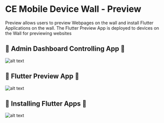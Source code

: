 # CE Mobile Device Wall - Preview

Preview allows users to preview Webpages on the wall and install Flutter Applications on the wall. The Flutter Preview App is deployed to devices on the Wall for previewing websites

## 📱 Admin Dashboard Controlling App 📱

![alt text](https://github.com/ucl-casa-ce/mobile-device-wall/blob/main/z-assets/admin_wall_and_app.gif?raw=true)

## 📱 Flutter Preview App 📱

![alt text](https://github.com/ucl-casa-ce/mobile-device-wall/blob/main/hardware/webpreview-fluter-app.gif?raw=true)

## 📱 Installing Flutter Apps 📱

![alt text](https://github.com/ucl-casa-ce/mobile-device-wall/blob/main/hardware/fluter-install.gif?raw=true)
